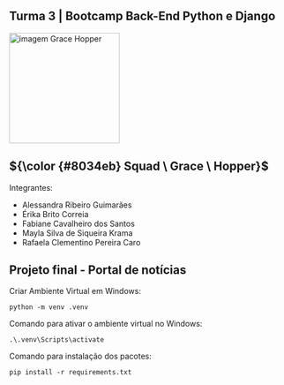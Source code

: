  ## Turma 3 | Bootcamp Back-End Python e Django
  <img src="https://www.timeforkids.com/wp-content/uploads/2020/08/Grace_003.jpg?w=926" alt="imagem Grace Hopper" width="200px"/>
  
## ${\color {#8034eb} Squad \ Grace \ Hopper}$  

Integrantes:
- Alessandra Ribeiro Guimarães
- Érika Brito Correia
- Fabiane Cavalheiro dos Santos
- Mayla Silva de Siqueira Krama
- Rafaela Clementino Pereira Caro

## Projeto final - Portal de notícias

Criar Ambiente Virtual em Windows:
```
python -m venv .venv
```

Comando para ativar o ambiente virtual no Windows:
```
.\.venv\Scripts\activate

```

Comando para instalação dos pacotes:
```
pip install -r requirements.txt 

```
